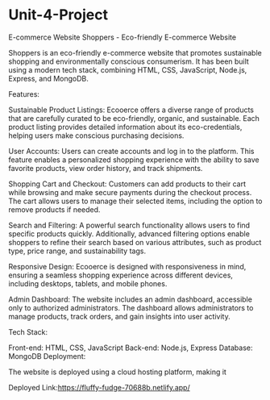 # Unit-4-Project
E-commerce Website
Shoppers - Eco-friendly E-commerce Website

Shoppers is an eco-friendly e-commerce website that promotes sustainable shopping and environmentally conscious consumerism. It has been built using a modern tech stack, combining HTML, CSS, JavaScript, Node.js, Express, and MongoDB.

Features:

Sustainable Product Listings: Ecooerce offers a diverse range of products that are carefully curated to be eco-friendly, organic, and sustainable. Each product listing provides detailed information about its eco-credentials, helping users make conscious purchasing decisions.

User Accounts: Users can create accounts and log in to the platform. This feature enables a personalized shopping experience with the ability to save favorite products, view order history, and track shipments.

Shopping Cart and Checkout: Customers can add products to their cart while browsing and make secure payments during the checkout process. The cart allows users to manage their selected items, including the option to remove products if needed.

Search and Filtering: A powerful search functionality allows users to find specific products quickly. Additionally, advanced filtering options enable shoppers to refine their search based on various attributes, such as product type, price range, and sustainability tags.

Responsive Design: Ecooerce is designed with responsiveness in mind, ensuring a seamless shopping experience across different devices, including desktops, tablets, and mobile phones.

Admin Dashboard: The website includes an admin dashboard, accessible only to authorized administrators. The dashboard allows administrators to manage products, track orders, and gain insights into user activity.

Tech Stack:

Front-end: HTML, CSS, JavaScript
Back-end: Node.js, Express
Database: MongoDB
Deployment:

The website is deployed using a cloud hosting platform, making it 

Deployed Link:https://fluffy-fudge-70688b.netlify.app/
